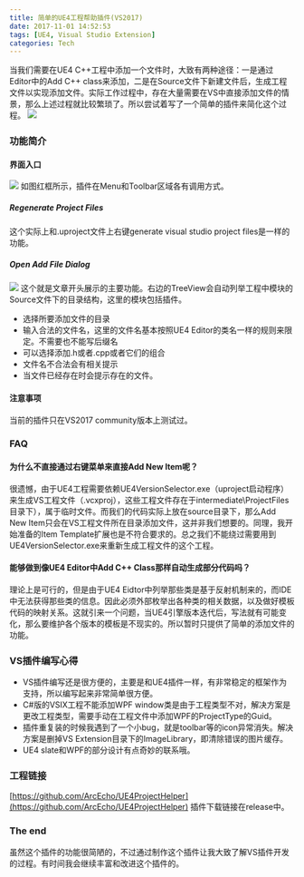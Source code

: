 ```yaml
---
title: 简单的UE4工程帮助插件(VS2017)
date: 2017-11-01 14:52:53
tags: [UE4, Visual Studio Extension]
categories: Tech
---
```

当我们需要在UE4 C++工程中添加一个文件时，大致有两种途径：一是通过Editor中的Add C++ class来添加，二是在Source文件下新建文件后，生成工程文件以实现添加文件。实际工作过程中，存在大量需要在VS中直接添加文件的情景，那么上述过程就比较繁琐了。所以尝试着写了一个简单的插件来简化这个过程。
![](UE4Helper_00.png)
<!--more-->
### 功能简介
#### 界面入口
![](UE4Helper_01.png)
如图红框所示，插件在Menu和Toolbar区域各有调用方式。
##### Regenerate Project Files
这个实际上和.uproject文件上右键generate visual studio project files是一样的功能。
##### Open Add File Dialog
![](UE4Helper_00.png)
这个就是文章开头展示的主要功能。右边的TreeView会自动列举工程中模块的Source文件下的目录结构，这里的模块包括插件。
+ 选择所要添加文件的目录
+ 输入合法的文件名，这里的文件名基本按照UE4 Editor的类名一样的规则来限定。不需要也不能写后缀名
+ 可以选择添加.h或者.cpp或者它们的组合
+ 文件名不合法会有相关提示
+ 当文件已经存在时会提示存在的文件。

#### 注意事项
当前的插件只在VS2017 community版本上测试过。

### FAQ
#### 为什么不直接通过右键菜单来直接Add New Item呢？
很遗憾，由于UE4工程需要依赖UE4VersionSelector.exe（uproject启动程序）来生成VS工程文件（.vcxproj），这些工程文件存在于intermediate\ProjectFiles目录下），属于临时文件。而我们的代码实际上放在source目录下，那么Add New Item只会在VS工程文件所在目录添加文件，这并非我们想要的。同理，我开始准备的Item Template扩展也是不符合要求的。总之我们不能绕过需要用到UE4VersionSelector.exe来重新生成工程文件的这个工程。

#### 能够做到像UE4 Editor中Add C++ Class那样自动生成部分代码吗？
理论上是可行的，但是由于UE4 Eidtor中列举那些类是基于反射机制来的，而IDE中无法获得那些类的信息。因此必须外部枚举出各种类的相关数据，以及做好模板代码的映射关系。这就引来一个问题，当UE4引擎版本迭代后，写法就有可能变化，那么要维护各个版本的模板是不现实的。所以暂时只提供了简单的添加文件的功能。

### VS插件编写心得
+ VS插件编写还是很方便的，主要是和UE4插件一样，有非常稳定的框架作为支持，所以编写起来非常简单很方便。
+ C#版的VSIX工程不能添加WPF window类是由于工程类型不对，解决方案是更改工程类型，需要手动在工程文件中添加WPF的ProjectType的Guid。
+ 插件重复装的时候我遇到了一个小bug，就是toolbar等的icon异常消失。解决方案是删掉VS Extension目录下的ImageLibrary，即清除错误的图片缓存。
+ UE4 slate和WPF的部分设计有点奇妙的联系哦。


### 工程链接
[https://github.com/ArcEcho/UE4ProjectHelper](https://github.com/ArcEcho/UE4ProjectHelper)
插件下载链接在release中。

### The end
虽然这个插件的功能很简陋的，不过通过制作这个插件让我大致了解VS插件开发的过程。有时间我会继续丰富和改进这个插件的。